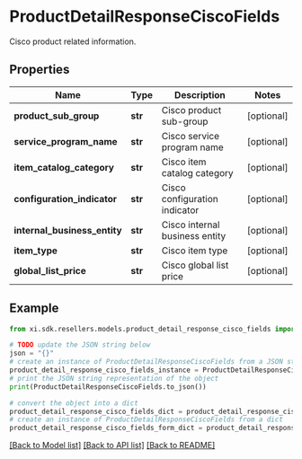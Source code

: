 # ProductDetailResponseCiscoFields

Cisco product related information.

## Properties

Name | Type | Description | Notes
------------ | ------------- | ------------- | -------------
**product_sub_group** | **str** | Cisco product sub-group | [optional] 
**service_program_name** | **str** | Cisco service program name | [optional] 
**item_catalog_category** | **str** | Cisco item catalog category | [optional] 
**configuration_indicator** | **str** | Cisco configuration indicator | [optional] 
**internal_business_entity** | **str** | Cisco internal business entity | [optional] 
**item_type** | **str** | Cisco item type | [optional] 
**global_list_price** | **str** | Cisco global list price | [optional] 

## Example

```python
from xi.sdk.resellers.models.product_detail_response_cisco_fields import ProductDetailResponseCiscoFields

# TODO update the JSON string below
json = "{}"
# create an instance of ProductDetailResponseCiscoFields from a JSON string
product_detail_response_cisco_fields_instance = ProductDetailResponseCiscoFields.from_json(json)
# print the JSON string representation of the object
print(ProductDetailResponseCiscoFields.to_json())

# convert the object into a dict
product_detail_response_cisco_fields_dict = product_detail_response_cisco_fields_instance.to_dict()
# create an instance of ProductDetailResponseCiscoFields from a dict
product_detail_response_cisco_fields_form_dict = product_detail_response_cisco_fields.from_dict(product_detail_response_cisco_fields_dict)
```
[[Back to Model list]](../README.md#documentation-for-models) [[Back to API list]](../README.md#documentation-for-api-endpoints) [[Back to README]](../README.md)


